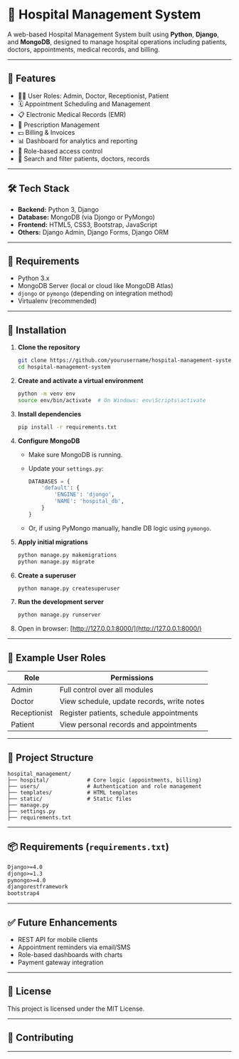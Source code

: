 
# 🏥 Hospital Management System

A web-based Hospital Management System built using **Python**, **Django**, and **MongoDB**, designed to manage hospital operations including patients, doctors, appointments, medical records, and billing.

---

## 🔧 Features

* 👨‍⚕️ User Roles: Admin, Doctor, Receptionist, Patient
* 🗓️ Appointment Scheduling and Management
* 📋 Electronic Medical Records (EMR)
* 💊 Prescription Management
* 💵 Billing & Invoices
* 📊 Dashboard for analytics and reporting
* 🔐 Role-based access control
* 🔎 Search and filter patients, doctors, records

---

## 🛠️ Tech Stack

* **Backend:** Python 3, Django
* **Database:** MongoDB (via Djongo or PyMongo)
* **Frontend:** HTML5, CSS3, Bootstrap, JavaScript
* **Others:** Django Admin, Django Forms, Django ORM

---

## 🧰 Requirements

* Python 3.x
* MongoDB Server (local or cloud like MongoDB Atlas)
* `djongo` or `pymongo` (depending on integration method)
* Virtualenv (recommended)

---

## 🚀 Installation

1. **Clone the repository**

   ```bash
   git clone https://github.com/yourusername/hospital-management-system.git
   cd hospital-management-system
   ```

2. **Create and activate a virtual environment**

   ```bash
   python -m venv env
   source env/bin/activate  # On Windows: env\Scripts\activate
   ```

3. **Install dependencies**

   ```bash
   pip install -r requirements.txt
   ```

4. **Configure MongoDB**

   * Make sure MongoDB is running.
   * Update your `settings.py`:

     ```python
     DATABASES = {
         'default': {
             'ENGINE': 'djongo',
             'NAME': 'hospital_db',
         }
     }
     ```
   * Or, if using PyMongo manually, handle DB logic using `pymongo`.

5. **Apply initial migrations**

   ```bash
   python manage.py makemigrations
   python manage.py migrate
   ```

6. **Create a superuser**

   ```bash
   python manage.py createsuperuser
   ```

7. **Run the development server**

   ```bash
   python manage.py runserver
   ```

8. Open in browser: [http://127.0.0.1:8000/](http://127.0.0.1:8000/)

---

## 🧪 Example User Roles

| Role         | Permissions                                |
| ------------ | ------------------------------------------ |
| Admin        | Full control over all modules              |
| Doctor       | View schedule, update records, write notes |
| Receptionist | Register patients, schedule appointments   |
| Patient      | View personal records and appointments     |

---

## 📁 Project Structure

```
hospital_management/
├── hospital/            # Core logic (appointments, billing)
├── users/               # Authentication and role management
├── templates/           # HTML templates
├── static/              # Static files
├── manage.py
├── settings.py
├── requirements.txt
```

---

## 📦 Requirements (`requirements.txt`)

```txt
Django>=4.0
djongo>=1.3
pymongo>=4.0
djangorestframework
bootstrap4
```

---

## ✅ Future Enhancements

* REST API for mobile clients
* Appointment reminders via email/SMS
* Role-based dashboards with charts
* Payment gateway integration

---

## 📄 License

This project is licensed under the MIT License.

---

## 🤝 Contributing


---



